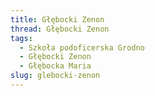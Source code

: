 ```yaml
---
title: Głębocki Zenon
thread: Głębocki Zenon
tags:
  - Szkoła podoficerska Grodno
  - Głębocki Zenon
  - Głębocka Maria
slug: glebocki-zenon
---
```

